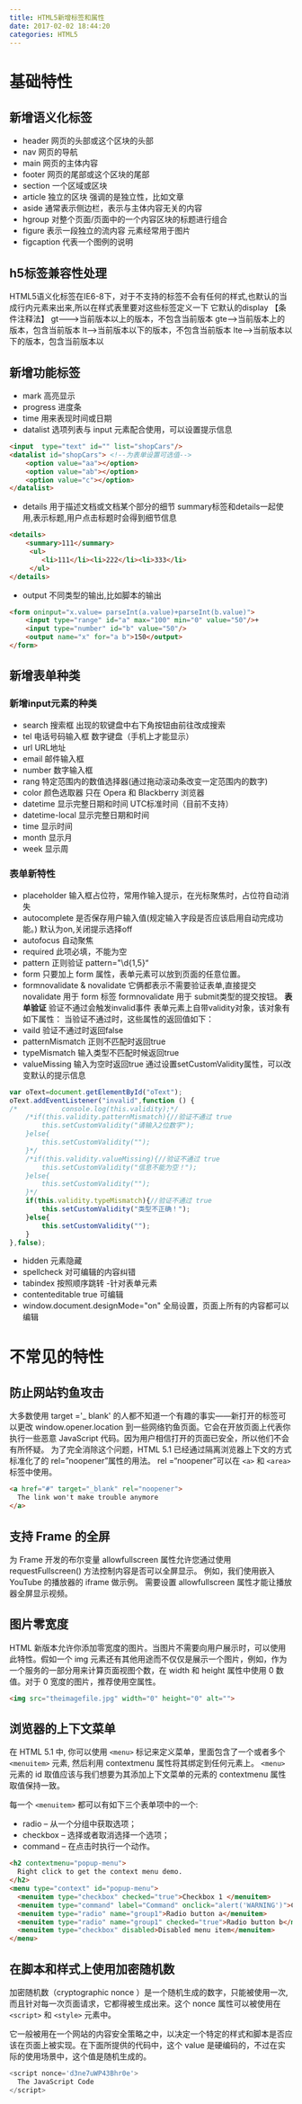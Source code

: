 ```yaml
---
title: HTML5新增标签和属性
date: 2017-02-02 18:44:20
categories: HTML5
---
```



# 基础特性
## 新增语义化标签
- header
网页的头部或这个区块的头部
- nav
网页的导航
- main
网页的主体内容
- footer
网页的尾部或这个区块的尾部
- section
一个区域或区块
- article
独立的区块  强调的是独立性，比如文章
- aside
通常表示侧边栏，表示与主体内容无关的内容
- hgroup
对整个页面/页面中的一个内容区块的标题进行组合
- figure
表示一段独立的流内容 元素经常用于图片
- figcaption
代表一个图例的说明

## h5标签兼容性处理
HTML5语义化标签在IE6-8下，对于不支持的标签不会有任何的样式,也默认的当成行内元素来出来,所以在样式表里要对这些标签定义一下 它默认的display
    <!--[if lt IE 9]>
        <script type="text/javascript" src="html5.min.js"></script>
    <![endif]-->
【条件注释法】
    gt--->当前版本以上的版本，不包含当前版本
    gte-->当前版本上的版本，包含当前版本
    lt-->当前版本以下的版本，不包含当前版本
    lte-->当前版本以下的版本，包含当前版本以

## 新增功能标签
- mark
高亮显示
- progress
进度条
- time
用来表现时间或日期
- datalist
选项列表与 input 元素配合使用，可以设置提示信息
```html
<input  type="text" id="" list="shopCars"/>
<datalist id="shopCars"> <!--为表单设置可选值-->
    <option value="aa"></option>
    <option value="ab"></option>
    <option value="c"></option>
</datalist>
```

- details
用于描述文档或文档某个部分的细节
summary标签和details一起使用,表示标题,用户点击标题时会得到细节信息
```html
<details>
    <summary>111</summary>
     <ul>
        <li>111</li><li>222</li><li>333</li>
     </ul>
</details>
```

- output
不同类型的输出,比如脚本的输出
```html
<form oninput="x.value= parseInt(a.value)+parseInt(b.value)">
    <input type="range" id="a" max="100" min="0" value="50"/>+
    <input type="number" id="b" value="50"/>
    <output name="x" for="a b">150</output>
</form>
```

## 新增表单种类
### 新增input元素的种类
- search
搜索框  出现的软键盘中右下角按钮由前往改成搜索
- tel
电话号码输入框  数字键盘（手机上才能显示）
- url
URL地址
- email
邮件输入框
- number
数字输入框
- rang
特定范围内的数值选择器(通过拖动滚动条改变一定范围内的数字)
- color
颜色选取器 只在 Opera 和 Blackberry 浏览器
- datetime
显示完整日期和时间 UTC标准时间（目前不支持）
- datetime-local
显示完整日期和时间
- time
显示时间
- month
显示月
- week
显示周

### 表单新特性
- placeholder
输入框占位符，常用作输入提示，在光标聚焦时，占位符自动消失
- autocomplete
是否保存用户输入值(规定输入字段是否应该启用自动完成功能。)   默认为on,关闭提示选择off
- autofocus
自动聚焦
- required
此项必填，不能为空
- pattern
正则验证  pattern="\d{1,5}“
- form
只要加上 form 属性，表单元素可以放到页面的任意位置。
- formnovalidate & novalidate
它俩都表示不需要验证表单,直接提交
novalidate 用于 form 标签
formnovalidate 用于 submit类型的提交按钮。
**表单验证**
验证不通过会触发invalid事件
表单元素上自带validity对象，该对象有如下属性：
当验证不通过时，这些属性的返回值如下：
- vaild
验证不通过时返回false
- patternMismatch
正则不匹配时返回true
- typeMismatch
输入类型不匹配时候返回true
- valueMissing
输入为空时返回true
通过设置setCustomValidity属性，可以改变默认的提示信息
```js
var oText=document.getElementById("oText");
oText.addEventListener("invalid",function () {
/*           console.log(this.validity);*/
    /*if(this.validity.patternMismatch){//验证不通过 true
        this.setCustomValidity("请输入2位数字");
    }else{
        this.setCustomValidity("");
    }*/
    /*if(this.validity.valueMissing){//验证不通过 true
        this.setCustomValidity("信息不能为空！");
    }else{
        this.setCustomValidity("");
    }*/
    if(this.validity.typeMismatch){//验证不通过 true
        this.setCustomValidity("类型不正确！");
    }else{
        this.setCustomValidity("");
    }
},false);
```

- hidden
元素隐藏
- spellcheck
对可编辑的内容纠错
- tabindex
按照顺序跳转  -针对表单元素
- contenteditable
true 可编辑
- window.document.designMode="on"
全局设置，页面上所有的内容都可以编辑

# 不常见的特性
## 防止网站钓鱼攻击
大多数使用 target ='_ blank' 的人都不知道一个有趣的事实——新打开的标签可以更改 window.opener.location 到一些网络钓鱼页面。它会在开放页面上代表你执行一些恶意 JavaScript 代码。因为用户相信打开的页面已安全，所以他们不会有所怀疑。
为了完全消除这个问题，HTML 5.1 已经通过隔离浏览器上下文的方式标准化了的 rel=”noopener”属性的用法。 rel =“noopener”可以在 `<a>` 和 `<area>` 标签中使用。
```html
<a href="#" target="_blank" rel="noopener">
  The link won't make trouble anymore
</a>
```

## 支持 Frame 的全屏
为 Frame 开发的布尔变量 allowfullscreen 属性允许您通过使用 requestFullscreen() 方法控制内容是否可以全屏显示。 例如，我们使用嵌入 YouTube 的播放器的 iframe 做示例。 需要设置 allowfullscreen 属性才能让播放器全屏显示视频。

## 图片零宽度
HTML 新版本允许你添加零宽度的图片。当图片不需要向用户展示时，可以使用此特性。假如一个 img 元素还有其他用途而不仅仅是展示一个图片，例如，作为一个服务的一部分用来计算页面视图个数，在 width 和 height 属性中使用 0 数值。对于 0 宽度的图片，推荐使用空属性。

```html
<img src="theimagefile.jpg" width="0" height="0" alt="">
```

## 浏览器的上下文菜单
在 HTML 5.1 中, 你可以使用 `<menu>` 标记来定义菜单，里面包含了一个或者多个 `<menuitem>` 元素, 然后利用 contextmenu 属性将其绑定到任何元素上。 `<menu>` 元素的 id 取值应该与我们想要为其添加上下文菜单的元素的 contextmenu 属性取值保持一致。

每一个 `<menuitem>` 都可以有如下三个表单项中的一个:
- radio – 从一个分组中获取选项；
- checkbox – 选择或者取消选择一个选项；
- command – 在点击时执行一个动作。

```html
<h2 contextmenu="popup-menu">
  Right click to get the context menu demo.
</h2>
<menu type="context" id="popup-menu">
  <menuitem type="checkbox" checked="true">Checkbox 1 </menuitem>
  <menuitem type="command" label="Command" onclick="alert('WARNING')">Checkbox 2</menuitem>
  <menuitem type="radio" name="group1">Radio button a</menuitem>
  <menuitem type="radio" name="group1" checked="true">Radio button b</menuitem>
  <menuitem type="checkbox" disabled>Disabled menu item</menuitem>
</menu>
```

## 在脚本和样式上使用加密随机数
加密随机数（cryptographic nonce ）是一个随机生成的数字，只能被使用一次, 而且针对每一次页面请求，它都得被生成出来。这个 nonce 属性可以被使用在 `<script>` 和 `<style>` 元素中。

它一般被用在一个网站的内容安全策略之中，以决定一个特定的样式和脚本是否应该在页面上被实现。在下面所提供的代码中，这个 value 是硬编码的，不过在实际的使用场景中，这个值是随机生成的。

```js
<script nonce='d3ne7uWP43Bhr0e'>
  The JavaScript Code
</script>
```

